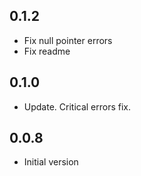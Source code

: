 ## 0.1.2
- Fix null pointer errors
- Fix readme

## 0.1.0
- Update. Critical errors fix.

## 0.0.8
- Initial version

